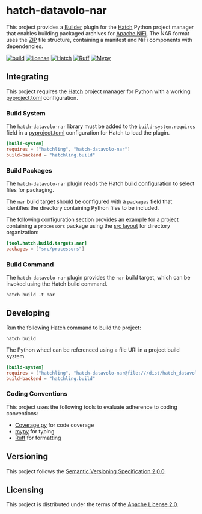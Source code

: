 # hatch-datavolo-nar

This project provides a [Builder](https://hatch.pypa.io/latest/plugins/builder/reference/) plugin
for the [Hatch](https://hatch.pypa.io/latest/) Python project manager that enables building packaged
archives for [Apache NiFi](https://nifi.apache.org). The NAR format uses the
[ZIP](https://en.wikipedia.org/wiki/ZIP_(file_format)) file structure, containing a manifest
and NiFi components with dependencies.

[![build](https://github.com/datavolo-io/hatch-datavolo-nar/actions/workflows/build.yml/badge.svg)](https://github.com/datavolo-io/hatch-datavolo-nar/actions/workflows/build.yml)
[![license](https://img.shields.io/github/license/datavolo-io/hatch-datavolo-nar)](https://github.com/datavolo-io/hatch-datavolo-nar/blob/main/LICENSE)
[![Hatch](https://img.shields.io/badge/%F0%9F%A5%9A-Hatch-4051b5.svg)](https://github.com/pypa/hatch)
[![Ruff](https://img.shields.io/endpoint?url=https://raw.githubusercontent.com/astral-sh/ruff/main/assets/badge/v2.json)](https://github.com/astral-sh/ruff)
[![Mypy](https://img.shields.io/badge/types-Mypy-blue.svg)](https://github.com/python/mypy)

## Integrating

This project requires the [Hatch](https://hatch.pypa.io/latest/) project manager for Python with
a working [pyproject.toml](https://packaging.python.org/en/latest/guides/writing-pyproject-toml/)
configuration.

### Build System

The `hatch-datavolo-nar` library must be added to the `build-system.requires` field in a
[pyproject.toml](https://packaging.python.org/en/latest/guides/writing-pyproject-toml/) configuration
for Hatch to load the plugin.

```toml
[build-system]
requires = ["hatchling", "hatch-datavolo-nar"]
build-backend = "hatchling.build"
```

### Build Packages

The `hatch-datavolo-nar` plugin reads the Hatch
[build configuration](https://hatch.pypa.io/latest/config/build/) to select files for packaging.

The `nar` build target should be configured with a `packages` field that identifies the directory
containing Python files to be included.

The following configuration section provides an example for a project containing a `processors` package
using the [src layout](https://packaging.python.org/en/latest/discussions/src-layout-vs-flat-layout/)
for directory organization:

```toml
[tool.hatch.build.targets.nar]
packages = ["src/processors"]
```

### Build Command

The `hatch-datavolo-nar` plugin provides the `nar` build target, which can be invoked using the Hatch build command.

```shell
hatch build -t nar
```

## Developing

Run the following Hatch command to build the project:

```shell
hatch build
```

The Python wheel can be referenced using a file URI in a project build system.

```toml
[build-system]
requires = ["hatchling", "hatch-datavolo-nar@file:///dist/hatch_datavolo_nar-0.1.0-py3-none-any.whl"]
build-backend = "hatchling.build"
```

### Coding Conventions

This project uses the following tools to evaluate adherence to coding conventions:

- [Coverage.py](https://coverage.readthedocs.io) for code coverage
- [mypy](https://www.mypy-lang.org/) for typing
- [Ruff](https://docs.astral.sh/ruff/) for formatting

## Versioning

This project follows the [Semantic Versioning Specification 2.0.0](https://semver.org/).

## Licensing

This project is distributed under the terms of the
[Apache License 2.0](https://spdx.org/licenses/Apache-2.0.html).
